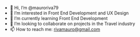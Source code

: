 - 👋 Hi, I’m @mauroriva79
- 👀 I’m interested in Front End Development and UX Design
- 🌱 I’m currently learning Front End Development
- 💞️ I’m looking to collaborate on projects in the Travel industry
- 📫 How to reach me: rivamauro@gmail.com

<!---
mauroriva79/mauroriva79 is a ✨ special ✨ repository because its `README.md` (this file) appears on your GitHub profile.
You can click the Preview link to take a look at your changes.
--->
